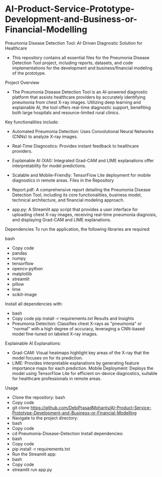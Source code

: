 # AI-Product-Service-Prototype-Development-and-Business-or-Financial-Modelling
Pneumonia Disease Detection Tool: AI-Driven Diagnostic Solution for Healthcare
- This repository contains all essential files for the Pneumonia Disease Detection Tool project, including reports, datasets, and code implementations for the development and business/financial modeling of the prototype.

Project Overview
- The Pneumonia Disease Detection Tool is an AI-powered diagnostic platform that assists healthcare providers by accurately identifying pneumonia from chest X-ray images. Utilizing deep learning and explainable AI, the tool offers real-time diagnostic support, benefiting both large hospitals and resource-limited rural clinics.

Key functionalities include:

- Automated Pneumonia Detection: Uses Convolutional Neural Networks (CNNs) to analyze X-ray images.
- Real-Time Diagnostics: Provides instant feedback to healthcare providers.
- Explainable AI (XAI): Integrated Grad-CAM and LIME explanations offer interpretability for model predictions.
- Scalable and Mobile-Friendly: TensorFlow Lite deployment for mobile diagnostics in remote areas.
Files in the Repository
- Report.pdf: A comprehensive report detailing the Pneumonia Disease Detection Tool, including its core functionalities, business model, technical architecture, and financial modeling approach.

- app.py: A Streamlit app script that provides a user interface for uploading chest X-ray images, receiving real-time pneumonia diagnosis, and displaying Grad-CAM and LIME explanations.

Dependencies
To run the application, the following libraries are required:

bash
- Copy code
- pandas
- numpy
- tensorflow
- opencv-python
- matplotlib
- streamlit
- pillow
- lime
- scikit-image

Install all dependencies with:

- bash
- Copy code
  pip install -r requirements.txt
Results and Insights
- Pneumonia Detection: Classifies chest X-rays as "pneumonia" or "normal" with a high degree of accuracy, leveraging a CNN-based model fine-tuned on labeled X-ray images.

Explainable AI Explanations:

- Grad-CAM: Visual heatmaps highlight key areas of the X-ray that the model focuses on for its prediction.
- LIME: Provides interpretable explanations by generating feature importance maps for each prediction.
Mobile Deployment: Deploys the model using TensorFlow Lite for efficient on-device diagnostics, suitable for healthcare professionals in remote areas.

Usage
- Clone the repository:
bash
- Copy code
- git clone https://github.com/DebiPrasadMohanty/AI-Product-Service-Prototype-Development-and-Business-or-Financial-Modelling
- Navigate to the project directory:
- bash
- Copy code
- cd Pneumonia-Disease-Detection
Install dependencies:
- bash
- Copy code
- pip install -r requirements.txt
- Run the Streamlit app:
- bash
- Copy code
- streamlit run app.py
